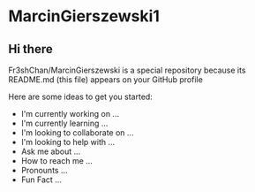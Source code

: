 # MarcinGierszewski1

## Hi there

Fr3shChan/MarcinGierszewski is a special repository because its README.md (this file) appears on your GitHub profile

Here are some ideas to get you started:

- I'm currently working on ...
- I'm currently learning ...
- I'm looking to collaborate on ...
- I'm looking to help with ...
- Ask me about ...
- How to reach me  ...
- Pronounts ...
- Fun Fact ...

